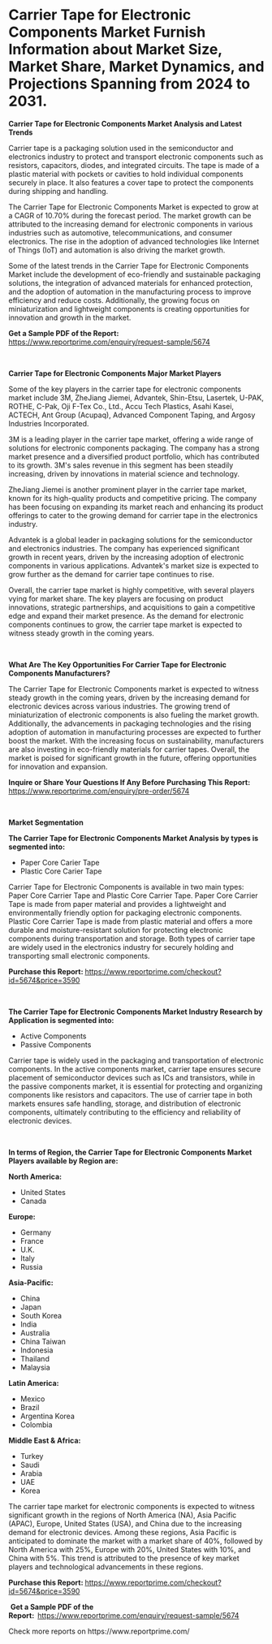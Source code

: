 <p><h1>Carrier Tape for Electronic Components Market Furnish Information about Market Size, Market Share, Market Dynamics, and Projections Spanning from 2024 to 2031.</h1></p><p><strong>Carrier Tape for Electronic Components Market Analysis and Latest Trends</strong></p>
<p><p>Carrier tape is a packaging solution used in the semiconductor and electronics industry to protect and transport electronic components such as resistors, capacitors, diodes, and integrated circuits. The tape is made of a plastic material with pockets or cavities to hold individual components securely in place. It also features a cover tape to protect the components during shipping and handling.</p><p>The Carrier Tape for Electronic Components Market is expected to grow at a CAGR of 10.70% during the forecast period. The market growth can be attributed to the increasing demand for electronic components in various industries such as automotive, telecommunications, and consumer electronics. The rise in the adoption of advanced technologies like Internet of Things (IoT) and automation is also driving the market growth.</p><p>Some of the latest trends in the Carrier Tape for Electronic Components Market include the development of eco-friendly and sustainable packaging solutions, the integration of advanced materials for enhanced protection, and the adoption of automation in the manufacturing process to improve efficiency and reduce costs. Additionally, the growing focus on miniaturization and lightweight components is creating opportunities for innovation and growth in the market.</p></p>
<p><strong>Get a Sample PDF of the Report:&nbsp;</strong> <a href="https://www.reportprime.com/enquiry/request-sample/5674">https://www.reportprime.com/enquiry/request-sample/5674</a></p>
<p>&nbsp;</p>
<p><strong>Carrier Tape for Electronic Components Major Market Players</strong></p>
<p><p>Some of the key players in the carrier tape for electronic components market include 3M, ZheJiang Jiemei, Advantek, Shin-Etsu, Lasertek, U-PAK, ROTHE, C-Pak, Oji F-Tex Co., Ltd., Accu Tech Plastics, Asahi Kasei, ACTECH, Ant Group (Acupaq), Advanced Component Taping, and Argosy Industries Incorporated.</p><p>3M is a leading player in the carrier tape market, offering a wide range of solutions for electronic components packaging. The company has a strong market presence and a diversified product portfolio, which has contributed to its growth. 3M's sales revenue in this segment has been steadily increasing, driven by innovations in material science and technology.</p><p>ZheJiang Jiemei is another prominent player in the carrier tape market, known for its high-quality products and competitive pricing. The company has been focusing on expanding its market reach and enhancing its product offerings to cater to the growing demand for carrier tape in the electronics industry.</p><p>Advantek is a global leader in packaging solutions for the semiconductor and electronics industries. The company has experienced significant growth in recent years, driven by the increasing adoption of electronic components in various applications. Advantek's market size is expected to grow further as the demand for carrier tape continues to rise.</p><p>Overall, the carrier tape market is highly competitive, with several players vying for market share. The key players are focusing on product innovations, strategic partnerships, and acquisitions to gain a competitive edge and expand their market presence. As the demand for electronic components continues to grow, the carrier tape market is expected to witness steady growth in the coming years.</p></p>
<p>&nbsp;</p>
<p><strong>What Are The Key Opportunities For Carrier Tape for Electronic Components Manufacturers?</strong></p>
<p><p>The Carrier Tape for Electronic Components market is expected to witness steady growth in the coming years, driven by the increasing demand for electronic devices across various industries. The growing trend of miniaturization of electronic components is also fueling the market growth. Additionally, the advancements in packaging technologies and the rising adoption of automation in manufacturing processes are expected to further boost the market. With the increasing focus on sustainability, manufacturers are also investing in eco-friendly materials for carrier tapes. Overall, the market is poised for significant growth in the future, offering opportunities for innovation and expansion.</p></p>
<p><strong>Inquire or Share Your Questions If Any Before Purchasing This Report:</strong> <a href="https://www.reportprime.com/enquiry/pre-order/5674">https://www.reportprime.com/enquiry/pre-order/5674</a></p>
<p>&nbsp;</p>
<p><strong>Market Segmentation</strong></p>
<p><strong>The Carrier Tape for Electronic Components Market Analysis by types is segmented into:</strong></p>
<p><ul><li>Paper Core Carier Tape</li><li>Plastic Core Carier Tape</li></ul></p>
<p><p>Carrier Tape for Electronic Components is available in two main types: Paper Core Carrier Tape and Plastic Core Carrier Tape. Paper Core Carrier Tape is made from paper material and provides a lightweight and environmentally friendly option for packaging electronic components. Plastic Core Carrier Tape is made from plastic material and offers a more durable and moisture-resistant solution for protecting electronic components during transportation and storage. Both types of carrier tape are widely used in the electronics industry for securely holding and transporting small electronic components.</p></p>
<p><strong>Purchase this Report:&nbsp;</strong><a href="https://www.reportprime.com/checkout?id=5674&price=3590">https://www.reportprime.com/checkout?id=5674&price=3590</a></p>
<p>&nbsp;</p>
<p><strong>The Carrier Tape for Electronic Components Market Industry Research by Application is segmented into:</strong></p>
<p><ul><li>Active Components</li><li>Passive Components</li></ul></p>
<p><p>Carrier tape is widely used in the packaging and transportation of electronic components. In the active components market, carrier tape ensures secure placement of semiconductor devices such as ICs and transistors, while in the passive components market, it is essential for protecting and organizing components like resistors and capacitors. The use of carrier tape in both markets ensures safe handling, storage, and distribution of electronic components, ultimately contributing to the efficiency and reliability of electronic devices.</p></p>
<p>&nbsp;</p>
<p><strong>In terms of Region, the Carrier Tape for Electronic Components Market Players available by Region are:</strong></p>
<p>
    <p> <strong> North America: </strong>
        <ul>
            <li>United States</li>
            <li>Canada</li>
        </ul>
        </p> 
    <p> <strong> Europe: </strong>
        <ul>
            <li>Germany</li>
            <li>France</li>
            <li>U.K.</li>
            <li>Italy</li>
            <li>Russia</li>
        </ul>
        </p> 
    <p> <strong> Asia-Pacific: </strong>
        <ul>
            <li>China</li>
            <li>Japan</li>
            <li>South Korea</li>
            <li>India</li>
            <li>Australia</li>
            <li>China Taiwan</li>
            <li>Indonesia</li>
            <li>Thailand</li>
            <li>Malaysia</li>
        </ul>
        </p> 
    <p> <strong> Latin America: </strong>
        <ul>
            <li>Mexico</li>
            <li>Brazil</li>
            <li>Argentina Korea</li>
            <li>Colombia</li>
        </ul>
        </p> 
    <p> <strong> Middle East & Africa: </strong>
        <ul>
            <li>Turkey</li>
            <li>Saudi</li>
            <li>Arabia</li>
            <li>UAE</li>
            <li>Korea</li>
        </ul>
    </p>
    </p>
<p><p>The carrier tape market for electronic components is expected to witness significant growth in the regions of North America (NA), Asia Pacific (APAC), Europe, United States (USA), and China due to the increasing demand for electronic devices. Among these regions, Asia Pacific is anticipated to dominate the market with a market share of 40%, followed by North America with 25%, Europe with 20%, United States with 10%, and China with 5%. This trend is attributed to the presence of key market players and technological advancements in these regions.</p></p>
<p><strong>Purchase this Report: </strong><a href="https://www.reportprime.com/checkout?id=5674&price=3590">https://www.reportprime.com/checkout?id=5674&price=3590</a></p>
<p>&nbsp;<strong>Get a Sample PDF of the Report:&nbsp;&nbsp;</strong><a href="https://www.reportprime.com/enquiry/request-sample/5674">https://www.reportprime.com/enquiry/request-sample/5674</a></p>
<p><strong></strong></p>
<p>Check more reports on https://www.reportprime.com/</p>